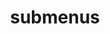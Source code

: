 ---
layout: page
title: submenus
nav: true
nav_order: 6
dropdown: true
children: 
    - title: publications
      permalink: /publications/
    - title: divider
    - title: ogród wiedzy
      permalink: http://quartz.skszymon.eu
    - title: divider
    - title: cv
      permalink: /cv/
---
